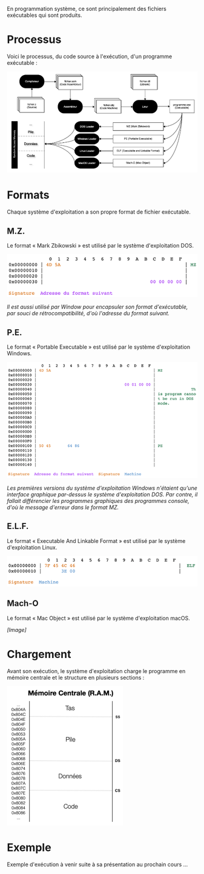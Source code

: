 En programmation système, ce sont principalement des fichiers exécutables qui sont produits.

# Processus

Voici le processus, du code source à l'exécution, d'un programme exécutable :

![](Images/ASM/Executable.png)

# Formats

Chaque système d'exploitation a son propre format de fichier exécutable.

## M.Z.

Le format « Mark Zbikowski » est utilisé par le système d'exploitation DOS.

![MZ](Images/ASM/MZ.png)

*Il est aussi utilisé par Window pour encapsuler son format d'exécutable, par souci de rétrocompatibilité, d'où l'adresse du format suivant.*

## P.E.

Le format « Portable Executable » est utilisé par le système d'exploitation Windows.

![PE](Images/ASM/PE.png)

*Les premières versions du système d'exploitation Windows n'étaient qu'une interface graphique par-dessus le système d'exploitation DOS. Par contre, il fallait différencier les programmes graphiques des programmes console, d'où le message d'erreur dans le format MZ.*

## E.L.F.

Le format « Executable And Linkable Format » est utilisé par le système d'exploitation Linux.

![ELF](Images/ASM/ELF.png)

## Mach-O

Le format « Mac Object » est utilisé par le système d'exploitation macOS.

*[Image]*

# Chargement

Avant son exécution, le système d'exploitation charge le programme en mémoire centrale et le structure en plusieurs sections :

![](Images/ASM/MEMProgram.png)

# Exemple

Exemple d'exécution à venir suite à sa présentation au prochain cours ...